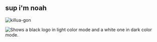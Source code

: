 ## sup i'm noah 

![killua-gon](https://github.com/user-attachments/assets/2a5bc900-5590-4333-935b-c2e4f2656b32)

<picture>
  <source media="(prefers-color-scheme: dark)" srcset="">
  <source media="(prefers-color-scheme: light)" srcset="https://images.codefoli.com/Screenshot_2025-03-14_at_1.31.50_PM-removebg-preview%20(1).png">
  <img alt="Shows a black logo in light color mode and a white one in dark color mode." src="">
</picture>
